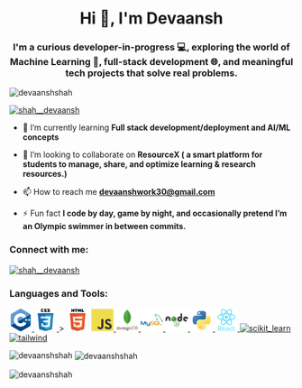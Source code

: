 <h1 align="center">Hi 👋, I'm Devaansh</h1>
<h3 align="center">I'm a curious developer-in-progress 💻, exploring the world of Machine Learning 🤖, full-stack development 🌐, and meaningful tech projects that solve real problems.</h3>

<p align="left"> <img src="https://komarev.com/ghpvc/?username=devaanshshah&label=Profile%20views&color=0e75b6&style=flat" alt="devaanshshah" /> </p>

<p align="left"> <a href="https://twitter.com/shah__devaansh" target="blank"><img src="https://img.shields.io/twitter/follow/shah__devaansh?logo=twitter&style=for-the-badge" alt="shah__devaansh" /></a> </p>


- 🌱 I’m currently learning **Full stack development/deployment and AI/ML concepts**

- 👯 I’m looking to collaborate on **ResourceX ( a smart platform for students to manage, share, and optimize learning & research resources.)**

- 📫 How to reach me **devaanshwork30@gmail.com**

- ⚡ Fun fact **I code by day, game by night, and occasionally pretend I’m an Olympic swimmer in between commits.**

<h3 align="left">Connect with me:</h3>
<p align="left">
<a href="https://twitter.com/shah__devaansh" target="blank"><img align="center" src="https://raw.githubusercontent.com/rahuldkjain/github-profile-readme-generator/master/src/images/icons/Social/twitter.svg" alt="shah__devaansh" height="30" width="40" /></a>
</p>

<h3 align="left">Languages and Tools:</h3>
<p align="left"> <a href="https://www.w3schools.com/cpp/" target="_blank" rel="noreferrer"> <img src="https://raw.githubusercontent.com/devicons/devicon/master/icons/cplusplus/cplusplus-original.svg" alt="cplusplus" width="40" height="40"/> </a> <a href="https://www.w3schools.com/css/" target="_blank" rel="noreferrer"> <img src="https://raw.githubusercontent.com/devicons/devicon/master/icons/css3/css3-original-wordmark.svg" alt="css3" width="40" height="40"/> </a>> <img src="https://raw.githubusercontent.com/devicons/devicon/master/icons/html5/html5-original-wordmark.svg" alt="html5" width="40" height="40"/> </a> <a href="https://developer.mozilla.org/en-US/docs/Web/JavaScript" target="_blank" rel="noreferrer"> <img src="https://raw.githubusercontent.com/devicons/devicon/master/icons/javascript/javascript-original.svg" alt="javascript" width="40" height="40"/> </a> <a href="https://www.mongodb.com/" target="_blank" rel="noreferrer"> <img src="https://raw.githubusercontent.com/devicons/devicon/master/icons/mongodb/mongodb-original-wordmark.svg" alt="mongodb" width="40" height="40"/> </a> <a href="https://www.mysql.com/" target="_blank" rel="noreferrer"> <img src="https://raw.githubusercontent.com/devicons/devicon/master/icons/mysql/mysql-original-wordmark.svg" alt="mysql" width="40" height="40"/> </a> <a href="https://nodejs.org" target="_blank" rel="noreferrer"> <img src="https://raw.githubusercontent.com/devicons/devicon/master/icons/nodejs/nodejs-original-wordmark.svg" alt="nodejs" width="40" height="40"/> </a> <a href="https://www.python.org" target="_blank" rel="noreferrer"> <img src="https://raw.githubusercontent.com/devicons/devicon/master/icons/python/python-original.svg" alt="python" width="40" height="40"/> </a> <a href="https://reactjs.org/" target="_blank" rel="noreferrer"> <img src="https://raw.githubusercontent.com/devicons/devicon/master/icons/react/react-original-wordmark.svg" alt="react" width="40" height="40"/> </a> <a href="https://scikit-learn.org/" target="_blank" rel="noreferrer"> <img src="https://upload.wikimedia.org/wikipedia/commons/0/05/Scikit_learn_logo_small.svg" alt="scikit_learn" width="40" height="40"/> </a> <a href="https://tailwindcss.com/" target="_blank" rel="noreferrer"> <img src="https://www.vectorlogo.zone/logos/tailwindcss/tailwindcss-icon.svg" alt="tailwind" width="40" height="40"/> </a>  </p>

<p><img align="left" src="https://github-readme-stats.vercel.app/api/top-langs?username=devaanshshah&show_icons=true&locale=en&layout=compact" alt="devaanshshah" /></p>

<p>&nbsp;<img align="center" src="https://github-readme-stats.vercel.app/api?username=devaanshshah&show_icons=true&locale=en" alt="devaanshshah" /></p>

<p><img align="center" src="https://github-readme-streak-stats.herokuapp.com/?user=devaanshshah&" alt="devaanshshah" /></p>

